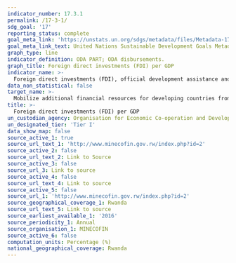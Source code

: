 ```yaml
---
indicator_number: 17.3.1
permalink: /17-3-1/
sdg_goal: '17'
reporting_status: complete
goal_meta_link: 'https://unstats.un.org/sdgs/metadata/files/Metadata-17-03-01.pdf'
goal_meta_link_text: United Nations Sustainable Development Goals Metadata (pdf 894kB)
graph_type: line
indicator_definition: ODA PART; ODA disbursements.
graph_title: Foreign direct investments (FDI) per GDP
indicator_name: >-
  Foreign direct investments (FDI), official development assistance and South-South Cooperation as a proportion of total domestic budget
data_non_statistical: false
target_name: >-
  Mobilize additional financial resources for developing countries from multiple sources
title: >-
  Foreign direct investments (FDI) per GDP
un_custodian_agency: Organisation for Economic Co-operation and Development (OECD)
un_designated_tier: 'Tier I'
data_show_map: false
source_active_1: true
source_url_text_1: 'http://www.minecofin.gov.rw/index.php?id=2'
source_active_2: false
source_url_text_2: Link to Source
source_active_3: false
source_url_3: Link to source
source_active_4: false
source_url_text_4: Link to source
source_active_5: false
source_url_1: 'http://www.minecofin.gov.rw/index.php?id=2'
source_geographical_coverage_1: Rwanda
source_url_text_5: Link to source
source_earliest_available_1: '2016'
source_periodicity_1: Annual
source_organisation_1: MINECOFIN
source_active_6: false
computation_units: Percentage (%)
national_geographical_coverage: Rwanda
---
```

